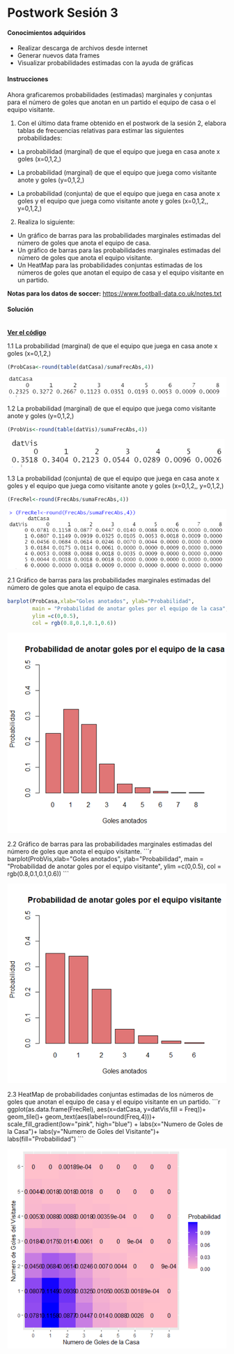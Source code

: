 # Postwork Sesión 3

#### Conocimientos adquiridos

- Realizar descarga de archivos desde internet
- Generar nuevos data frames
- Visualizar probabilidades estimadas con la ayuda de gráficas

#### Instrucciones

Ahora graficaremos probabilidades (estimadas) marginales y conjuntas para el número de goles que anotan en un partido el equipo de casa o el equipo visitante.

1. Con el último data frame obtenido en el postwork de la sesión 2, elabora tablas de frecuencias relativas para estimar las siguientes probabilidades:

- La probabilidad (marginal) de que el equipo que juega en casa anote x goles (x=0,1,2,)

- La probabilidad (marginal) de que el equipo que juega como visitante anote y goles (y=0,1,2,)

- La probabilidad (conjunta) de que el equipo que juega en casa anote x goles y el equipo que juega como visitante anote y goles (x=0,1,2,, y=0,1,2,)

2. Realiza lo siguiente:

- Un gráfico de barras para las probabilidades marginales estimadas del número de goles que anota el equipo de casa.
- Un gráfico de barras para las probabilidades marginales estimadas del número de goles que anota el equipo visitante.
- Un HeatMap para las probabilidades conjuntas estimadas de los números de goles que anotan el equipo de casa y el equipo visitante en un partido.

__Notas para los datos de soccer:__ https://www.football-data.co.uk/notes.txt

#### Solución
<br />
    <a href="Postwork31.R"><strong>Ver el código</strong></a>
    <br/>

1.1 La probabilidad (marginal) de que el equipo que juega en casa anote x goles (x=0,1,2,)
```r
(ProbCasa<-round(table(datCasa)/sumaFrecAbs,4))
```
<p align="center">
        <img src="https://github.com/arrazolahn/Eq16-Programacion-R-Santander-Bedu/blob/main/Postwork03/imagenes/img1.PNG">
</p>

1.2 La probabilidad (marginal) de que el equipo que juega como visitante anote y goles (y=0,1,2,)                                                                                                                
```r
(ProbVis<-round(table(datVis)/sumaFrecAbs,4))
```                                                                                                                        
<p align="center">
        <img src="https://github.com/arrazolahn/Eq16-Programacion-R-Santander-Bedu/blob/main/Postwork03/imagenes/img2.PNG">
</p>

1.3 La probabilidad (conjunta) de que el equipo que juega en casa anote x goles y el equipo que juega como visitante anote y goles (x=0,1,2,, y=0,1,2,)

```r
(FrecRel<-round(FrecAbs/sumaFrecAbs,4))
```

<p align="center">
        <img src="https://github.com/arrazolahn/Eq16-Programacion-R-Santander-Bedu/blob/main/Postwork03/imagenes/img3.PNG">
</p>


2.1 Gráfico de barras para las probabilidades marginales estimadas del número de goles que anota el equipo de casa.
```r
barplot(ProbCasa,xlab="Goles anotados", ylab="Probabilidad", 
        main = "Probabilidad de anotar goles por el equipo de la casa",
        ylim =c(0,0.5),
        col = rgb(0.8,0.1,0.1,0.6))
```

<p align="center">
        <img src="https://github.com/arrazolahn/Eq16-Programacion-R-Santander-Bedu/blob/main/Postwork03/imagenes/img4.png">
</p>
2.2 Gráfico de barras para las probabilidades marginales estimadas del número de goles que anota el equipo visitante.
```r
barplot(ProbVis,xlab="Goles anotados", ylab="Probabilidad", 
        main = "Probabilidad de anotar goles por el equipo visitante",
        ylim =c(0,0.5),
        col = rgb(0.8,0.1,0.1,0.6))
```

<p align="center">
        <img src="https://github.com/arrazolahn/Eq16-Programacion-R-Santander-Bedu/blob/main/Postwork03/imagenes/img5.png">
</p>
2.3 HeatMap de probabilidades conjuntas estimadas de los números de goles que anotan el equipo de casa y el equipo visitante en un partido.
```r
ggplot(as.data.frame(FrecRel), aes(x=datCasa, y=datVis,fill = Freq))+ 
  geom_tile()+ 
  geom_text(aes(label=round(Freq,4)))+
  scale_fill_gradient(low="pink", high="blue") +
  labs(x="Numero de Goles de la Casa")+
  labs(y="Numero de Goles del Visitante")+
  labs(fill="Probabilidad")
```

<p align="center">
        <img src="https://github.com/arrazolahn/Eq16-Programacion-R-Santander-Bedu/blob/main/Postwork03/imagenes/img6.png">
</p>
